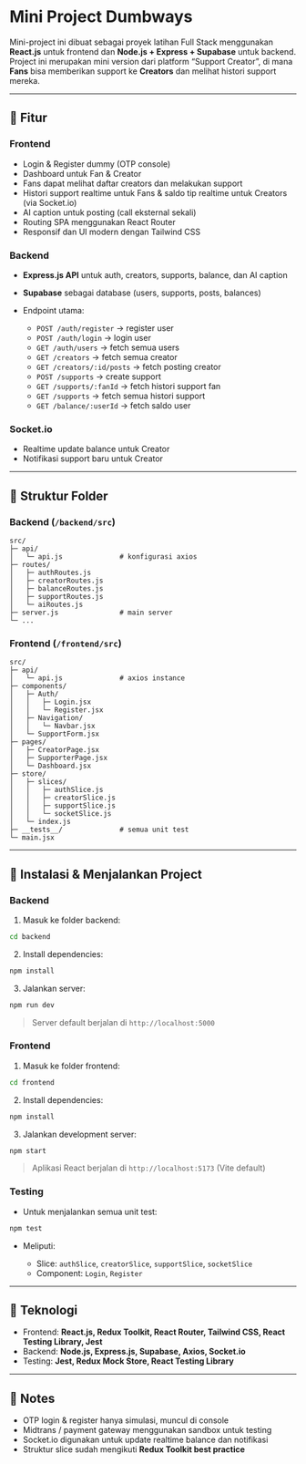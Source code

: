 # Mini Project Dumbways

Mini-project ini dibuat sebagai proyek latihan Full Stack menggunakan **React.js** untuk frontend dan **Node.js + Express + Supabase** untuk backend. Project ini merupakan mini version dari platform “Support Creator”, di mana **Fans** bisa memberikan support ke **Creators** dan melihat histori support mereka.

---

## 🔹 Fitur

### Frontend

* Login & Register dummy (OTP console)
* Dashboard untuk Fan & Creator
* Fans dapat melihat daftar creators dan melakukan support
* Histori support realtime untuk Fans & saldo tip realtime untuk Creators (via Socket.io)
* AI caption untuk posting (call eksternal sekali)
* Routing SPA menggunakan React Router
* Responsif dan UI modern dengan Tailwind CSS

### Backend

* **Express.js API** untuk auth, creators, supports, balance, dan AI caption
* **Supabase** sebagai database (users, supports, posts, balances)
* Endpoint utama:

  * `POST /auth/register` → register user
  * `POST /auth/login` → login user
  * `GET /auth/users` → fetch semua users
  * `GET /creators` → fetch semua creator
  * `GET /creators/:id/posts` → fetch posting creator
  * `POST /supports` → create support
  * `GET /supports/:fanId` → fetch histori support fan
  * `GET /supports` → fetch semua histori support
  * `GET /balance/:userId` → fetch saldo user

### Socket.io

* Realtime update balance untuk Creator
* Notifikasi support baru untuk Creator

---

## 🔹 Struktur Folder

### Backend (`/backend/src`)

```
src/
├─ api/
│   └─ api.js              # konfigurasi axios
├─ routes/
│   ├─ authRoutes.js
│   ├─ creatorRoutes.js
│   ├─ balanceRoutes.js
│   ├─ supportRoutes.js
│   └─ aiRoutes.js
├─ server.js               # main server
└─ ...
```

### Frontend (`/frontend/src`)

```
src/
├─ api/
│   └─ api.js              # axios instance
├─ components/
│   ├─ Auth/
│   │   ├─ Login.jsx
│   │   └─ Register.jsx
│   ├─ Navigation/
│   │   └─ Navbar.jsx
│   └─ SupportForm.jsx
├─ pages/
│   ├─ CreatorPage.jsx
│   ├─ SupporterPage.jsx
│   └─ Dashboard.jsx
├─ store/
│   ├─ slices/
│   │   ├─ authSlice.js
│   │   ├─ creatorSlice.js
│   │   ├─ supportSlice.js
│   │   └─ socketSlice.js
│   └─ index.js
├─ __tests__/              # semua unit test
└─ main.jsx
```

---

## 🔹 Instalasi & Menjalankan Project

### Backend

1. Masuk ke folder backend:

```bash
cd backend
```

2. Install dependencies:

```bash
npm install
```

3. Jalankan server:

```bash
npm run dev
```

> Server default berjalan di `http://localhost:5000`

### Frontend

1. Masuk ke folder frontend:

```bash
cd frontend
```

2. Install dependencies:

```bash
npm install
```

3. Jalankan development server:

```bash
npm start
```

> Aplikasi React berjalan di `http://localhost:5173` (Vite default)

### Testing

* Untuk menjalankan semua unit test:

```bash
npm test
```

* Meliputi:

  * Slice: `authSlice`, `creatorSlice`, `supportSlice`, `socketSlice`
  * Component: `Login`, `Register`

---

## 🔹 Teknologi

* Frontend: **React.js, Redux Toolkit, React Router, Tailwind CSS, React Testing Library, Jest**
* Backend: **Node.js, Express.js, Supabase, Axios, Socket.io**
* Testing: **Jest, Redux Mock Store, React Testing Library**

---

## 🔹 Notes

* OTP login & register hanya simulasi, muncul di console
* Midtrans / payment gateway menggunakan sandbox untuk testing
* Socket.io digunakan untuk update realtime balance dan notifikasi
* Struktur slice sudah mengikuti **Redux Toolkit best practice**

